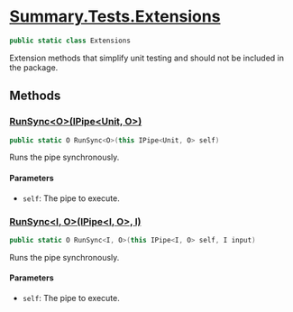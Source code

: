 # [Summary.Tests.Extensions](../src/Tests/Extensions.cs#L8)
```cs
public static class Extensions
```

Extension methods that simplify unit testing and should not be included in the package.

## Methods
### [RunSync&lt;O&gt;(IPipe&lt;Unit, O&gt;)](../src/Tests/Extensions.cs#L14)
```cs
public static O RunSync<O>(this IPipe<Unit, O> self)
```

Runs the pipe synchronously.

#### Parameters
- `self`: The pipe to execute.

### [RunSync&lt;I, O&gt;(IPipe&lt;I, O&gt;, I)](../src/Tests/Extensions.cs#L18)
```cs
public static O RunSync<I, O>(this IPipe<I, O> self, I input)
```

Runs the pipe synchronously.

#### Parameters
- `self`: The pipe to execute.

